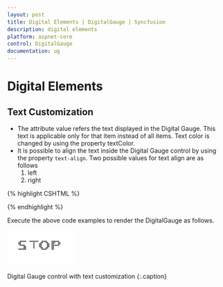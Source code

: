 ```yaml
---
layout: post
title: Digital Elements | DigitalGauge | Syncfusion
description: digital elements
platform: aspnet-core
control: DigitalGauge
documentation: ug
---
```


# Digital Elements

## Text Customization

* The attribute value refers the text displayed in the Digital Gauge. This text is applicable only for that item instead of all items. Text color is changed by using the property textColor.
* It is possible to align the text inside the Digital Gauge control by using the property `text-align`. Two possible values for text align are as follows
	1. left
	2. right

{% highlight CSHTML %}

<ej-digital-gauge id="Digitalgauge" height="200" width="500" value="WELCOME">
<e-items>
<e-digital-gauge-items value="STOP" text-align="@TextAlign.Right">
</e-digital-gauge-items>
</e-items>
</ej-digital-gauge>


{% endhighlight %}

Execute the above code examples to render the DigitalGauge as follows.

![](Digital-Elements_images/Digital-Elements_img1.png)

Digital Gauge control with text customization
{:.caption}

